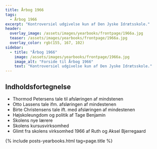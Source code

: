 ```yaml
---
title: Årbog 1966
tags:
  - Årbog 1966
excerpt: "Kontroversiel udgivelse kun af Den Jyske Idrætsskole."
header:
  overlay_image: /assets/images/yearbooks/frontpage/1966a.jpg
  teaser: /assets/images/yearbooks/frontpage/1966a.jpg
  overlay_color: rgb(155, 167, 102)
sidebar:
  - title: "Årbog 1966"
    image: /assets/images/yearbooks/frontpage/1966a.jpg
    image_alt: "Forside til Årbog 1966"
    text: "Kontroversiel udgivelse kun af Den Jyske Idrætsskole."
---
```


## Indholdsfortegnelse

- Thormod Petersens tale til afsløringen af mindstenen
- Otto Lassens tale ifm. afsløringen af mindestenen
- Birte Christensens tale ift. med afsløringen af mindestenen
- Højskoleungdom og politik af Tage Benjamin
- Skolens nye lærere 
- Skolens kursusvirksomhed
- Glimt fra skolens virksomhed 1966 af Ruth og Aksel Bjerregaard

{% include posts-yearbooks.html tag=page.title %}
